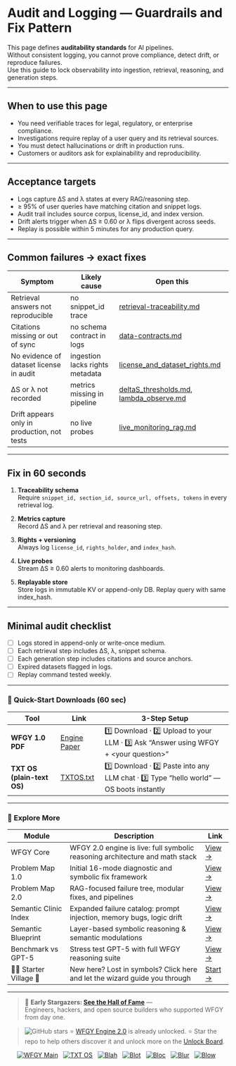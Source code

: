 # Audit and Logging — Guardrails and Fix Pattern

This page defines **auditability standards** for AI pipelines.  
Without consistent logging, you cannot prove compliance, detect drift, or reproduce failures.  
Use this guide to lock observability into ingestion, retrieval, reasoning, and generation steps.

---

## When to use this page
- You need verifiable traces for legal, regulatory, or enterprise compliance.  
- Investigations require replay of a user query and its retrieval sources.  
- You must detect hallucinations or drift in production runs.  
- Customers or auditors ask for explainability and reproducibility.  

---

## Acceptance targets
- Logs capture ΔS and λ states at every RAG/reasoning step.  
- ≥ 95% of user queries have matching citation and snippet logs.  
- Audit trail includes source corpus, license_id, and index version.  
- Drift alerts trigger when ΔS ≥ 0.60 or λ flips divergent across seeds.  
- Replay is possible within 5 minutes for any production query.  

---

## Common failures → exact fixes

| Symptom | Likely cause | Open this |
|---------|--------------|-----------|
| Retrieval answers not reproducible | no snippet_id trace | [retrieval-traceability.md](https://github.com/onestardao/WFGY/blob/main/ProblemMap/retrieval-traceability.md) |
| Citations missing or out of sync | no schema contract in logs | [data-contracts.md](https://github.com/onestardao/WFGY/blob/main/ProblemMap/data-contracts.md) |
| No evidence of dataset license in audit | ingestion lacks rights metadata | [license_and_dataset_rights.md](https://github.com/onestardao/WFGY/blob/main/ProblemMap/GlobalFixMap/Governance/license_and_dataset_rights.md) |
| ΔS or λ not recorded | metrics missing in pipeline | [deltaS_thresholds.md](https://github.com/onestardao/WFGY/blob/main/ProblemMap/GlobalFixMap/Eval/deltaS_thresholds.md), [lambda_observe.md](https://github.com/onestardao/WFGY/blob/main/ProblemMap/GlobalFixMap/Eval/lambda_observe.md) |
| Drift appears only in production, not tests | no live probes | [live_monitoring_rag.md](https://github.com/onestardao/WFGY/blob/main/ProblemMap/ops/live_monitoring_rag.md) |

---

## Fix in 60 seconds

1. **Traceability schema**  
   Require `snippet_id, section_id, source_url, offsets, tokens` in every retrieval log.  

2. **Metrics capture**  
   Record ΔS and λ per retrieval and reasoning step.  

3. **Rights + versioning**  
   Always log `license_id`, `rights_holder`, and `index_hash`.  

4. **Live probes**  
   Stream ΔS ≥ 0.60 alerts to monitoring dashboards.  

5. **Replayable store**  
   Store logs in immutable KV or append-only DB. Replay query with same index_hash.  

---

## Minimal audit checklist

- [ ] Logs stored in append-only or write-once medium.  
- [ ] Each retrieval step includes ΔS, λ, snippet schema.  
- [ ] Each generation step includes citations and source anchors.  
- [ ] Expired datasets flagged in logs.  
- [ ] Replay command tested weekly.  

---

### 🔗 Quick-Start Downloads (60 sec)

| Tool | Link | 3-Step Setup |
|------|------|--------------|
| **WFGY 1.0 PDF** | [Engine Paper](https://github.com/onestardao/WFGY/blob/main/I_am_not_lizardman/WFGY_All_Principles_Return_to_One_v1.0_PSBigBig_Public.pdf) | 1️⃣ Download · 2️⃣ Upload to your LLM · 3️⃣ Ask “Answer using WFGY + \<your question>” |
| **TXT OS (plain-text OS)** | [TXTOS.txt](https://github.com/onestardao/WFGY/blob/main/OS/TXTOS.txt) | 1️⃣ Download · 2️⃣ Paste into any LLM chat · 3️⃣ Type “hello world” — OS boots instantly |

---

### 🧭 Explore More

| Module                | Description                                              | Link     |
|-----------------------|----------------------------------------------------------|----------|
| WFGY Core             | WFGY 2.0 engine is live: full symbolic reasoning architecture and math stack | [View →](https://github.com/onestardao/WFGY/tree/main/core/README.md) |
| Problem Map 1.0       | Initial 16-mode diagnostic and symbolic fix framework    | [View →](https://github.com/onestardao/WFGY/tree/main/ProblemMap/README.md) |
| Problem Map 2.0       | RAG-focused failure tree, modular fixes, and pipelines   | [View →](https://github.com/onestardao/WFGY/blob/main/ProblemMap/rag-architecture-and-recovery.md) |
| Semantic Clinic Index | Expanded failure catalog: prompt injection, memory bugs, logic drift | [View →](https://github.com/onestardao/WFGY/blob/main/ProblemMap/SemanticClinicIndex.md) |
| Semantic Blueprint    | Layer-based symbolic reasoning & semantic modulations   | [View →](https://github.com/onestardao/WFGY/tree/main/SemanticBlueprint/README.md) |
| Benchmark vs GPT-5    | Stress test GPT-5 with full WFGY reasoning suite         | [View →](https://github.com/onestardao/WFGY/tree/main/benchmarks/benchmark-vs-gpt5/README.md) |
| 🧙‍♂️ Starter Village 🏡 | New here? Lost in symbols? Click here and let the wizard guide you through | [Start →](https://github.com/onestardao/WFGY/blob/main/StarterVillage/README.md) |

---

> 👑 **Early Stargazers: [See the Hall of Fame](https://github.com/onestardao/WFGY/tree/main/stargazers)** —  
> Engineers, hackers, and open source builders who supported WFGY from day one.

> <img src="https://img.shields.io/github/stars/onestardao/WFGY?style=social" alt="GitHub stars"> ⭐ [WFGY Engine 2.0](https://github.com/onestardao/WFGY/blob/main/core/README.md) is already unlocked. ⭐ Star the repo to help others discover it and unlock more on the [Unlock Board](https://github.com/onestardao/WFGY/blob/main/STAR_UNLOCKS.md).

<div align="center">

[![WFGY Main](https://img.shields.io/badge/WFGY-Main-red?style=flat-square)](https://github.com/onestardao/WFGY)
&nbsp;
[![TXT OS](https://img.shields.io/badge/TXT%20OS-Reasoning%20OS-orange?style=flat-square)](https://github.com/onestardao/WFGY/tree/main/OS)
&nbsp;
[![Blah](https://img.shields.io/badge/Blah-Semantic%20Embed-yellow?style=flat-square)](https://github.com/onestardao/WFGY/tree/main/OS/BlahBlahBlah)
&nbsp;
[![Blot](https://img.shields.io/badge/Blot-Persona%20Core-green?style=flat-square)](https://github.com/onestardao/WFGY/tree/main/OS/BlotBlotBlot)
&nbsp;
[![Bloc](https://img.shields.io/badge/Bloc-Reasoning%20Compiler-blue?style=flat-square)](https://github.com/onestardao/WFGY/tree/main/OS/BlocBlocBloc)
&nbsp;
[![Blur](https://img.shields.io/badge/Blur-Text2Image%20Engine-navy?style=flat-square)](https://github.com/onestardao/WFGY/tree/main/OS/BlurBlurBlur)
&nbsp;
[![Blow](https://img.shields.io/badge/Blow-Game%20Logic-purple?style=flat-square)](https://github.com/onestardao/WFGY/tree/main/OS/BlowBlowBlow)
&nbsp;
</div>
